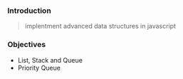 ### Introduction
> implentment advanced data structures in javascript

### Objectives
- List, Stack and Queue
- Priority Queue
